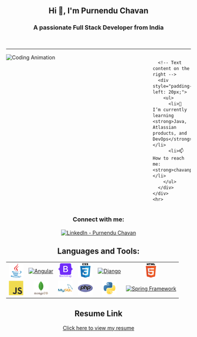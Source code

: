 <!DOCTYPE html>
<html lang="en">
<head>
  <meta charset="UTF-8">
  <meta name="viewport" content="width=device-width, initial-scale=1.0">
  <title>Purnendu Chavan - Full Stack Developer</title>
</head>
<body>
  <!-- Header Section -->
  <section id="header">
    <h1 align="center">Hi 👋, I'm Purnendu Chavan</h1>
    <h3 align="center">A passionate Full Stack Developer from India</h3><br>
    <hr>
  </section>

  <!-- About Section (Image + Text Side by Side) -->
  <section id="about">
    <div style="display: flex; justify-content: space-between; align-items: flex-start;">
      <!-- Image on the left -->
      <div>
        <img align="left" width="400" src="https://hack.codingblocks.com/_nuxt/img/maingif.1646021.gif" alt="Coding Animation">
      </div>

      <!-- Text content on the right -->
      <div style="padding-left: 20px;">
        <ul>
          <li>🌱 I’m currently learning <strong>Java, Atlassian products, and DevOps</strong></li>
          <li>📫 How to reach me: <strong>chavanpurnendu96@gmail.com</strong></li>
        </ul>
      </div>
    </div>
    <hr>
  </section>

  <!-- Connect with Me Section -->
  <section id="connect">
    <h3 align="center">Connect with me:</h3>
    <p align="center">
      <a href="https://linkedin.com/in/purnendu-chavan" target="_blank">
        <img align="center" src="https://raw.githubusercontent.com/rahuldkjain/github-profile-readme-generator/master/src/images/icons/Social/linked-in-alt.svg" alt="LinkedIn - Purnendu Chavan" height="30" width="40" />
      </a>
    </p>
  </section>

  <!-- Languages and Tools Section -->
  <section id="skills">
    <h2 align="center">Languages and Tools:</h2>
    <table align="center">
      <tr>
        <td align="center"><a href="https://www.java.com" target="_blank" rel="noreferrer"><img src="https://raw.githubusercontent.com/devicons/devicon/master/icons/java/java-original.svg" alt="Java" width="40" height="40" /></a></td>
        <td align="center"><a href="https://angular.io" target="_blank" rel="noreferrer"><img src="https://angular.io/assets/images/logos/angular/angular.svg" alt="Angular" width="40" height="40" /></a></td>
        <td align="center"><a href="https://getbootstrap.com" target="_blank" rel="noreferrer"><img src="https://raw.githubusercontent.com/devicons/devicon/master/icons/bootstrap/bootstrap-plain-wordmark.svg" alt="Bootstrap" width="40" height="40" /></a></td>
        <td align="center"><a href="https://www.w3schools.com/css/" target="_blank" rel="noreferrer"><img src="https://raw.githubusercontent.com/devicons/devicon/master/icons/css3/css3-original-wordmark.svg" alt="CSS3" width="40" height="40" /></a></td>
        <td align="center"><a href="https://www.djangoproject.com/" target="_blank" rel="noreferrer"><img src="https://cdn.worldvectorlogo.com/logos/django.svg" alt="Django" width="40" height="40" /></a></td>
        <td align="center"><a href="https://www.w3.org/html/" target="_blank" rel="noreferrer"><img src="https://raw.githubusercontent.com/devicons/devicon/master/icons/html5/html5-original-wordmark.svg" alt="HTML5" width="40" height="40" /></a></td>
      </tr>
      <tr>
        <td align="center"><a href="https://developer.mozilla.org/en-US/docs/Web/JavaScript" target="_blank" rel="noreferrer"><img src="https://raw.githubusercontent.com/devicons/devicon/master/icons/javascript/javascript-original.svg" alt="JavaScript" width="40" height="40" /></a></td>
        <td align="center"><a href="https://www.mongodb.com/" target="_blank" rel="noreferrer"><img src="https://raw.githubusercontent.com/devicons/devicon/master/icons/mongodb/mongodb-original-wordmark.svg" alt="MongoDB" width="40" height="40" /></a></td>
        <td align="center"><a href="https://www.mysql.com/" target="_blank" rel="noreferrer"><img src="https://raw.githubusercontent.com/devicons/devicon/master/icons/mysql/mysql-original-wordmark.svg" alt="MySQL" width="40" height="40" /></a></td>
        <td align="center"><a href="https://www.php.net" target="_blank" rel="noreferrer"><img src="https://raw.githubusercontent.com/devicons/devicon/master/icons/php/php-original.svg" alt="PHP" width="40" height="40" /></a></td>
        <td align="center"><a href="https://www.python.org" target="_blank" rel="noreferrer"><img src="https://raw.githubusercontent.com/devicons/devicon/master/icons/python/python-original.svg" alt="Python" width="40" height="40" /></a></td>
        <td align="center"><a href="https://spring.io/" target="_blank" rel="noreferrer"><img src="https://www.vectorlogo.zone/logos/springio/springio-icon.svg" alt="Spring Framework" width="40" height="40" /></a></td>
      </tr>
    </table>
  </section>

  <!-- Resume Link Section -->
  <section id="resume">
    <h1 align="center">Resume Link</h1>
    <p align="center">
      <a href="https://drive.google.com/file/d/1_pVWkJMw0geDsKfOIKR2cfvqwKSFr2KV/view?usp=share_link" target="_blank">
        Click here to view my resume
      </a>
    </p>
  </section>
</body>
</html>
